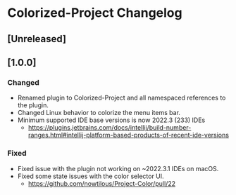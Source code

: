 <!-- Keep a Changelog guide -> https://keepachangelog.com -->

# Colorized-Project Changelog

## [Unreleased]

## [1.0.0]

### Changed

- Renamed plugin to Colorized-Project and all namespaced references to the plugin.
- Changed Linux behavior to colorize the menu items bar.
- Minimum supported IDE base versions is now 2022.3 (233) IDEs
  - https://plugins.jetbrains.com/docs/intellij/build-number-ranges.html#intellij-platform-based-products-of-recent-ide-versions 

### Fixed

- Fixed issue with the plugin not working on ~2022.3.1 IDEs on macOS.
- Fixed some state issues with the color selector UI. 
  - https://github.com/nowtilous/Project-Color/pull/22

